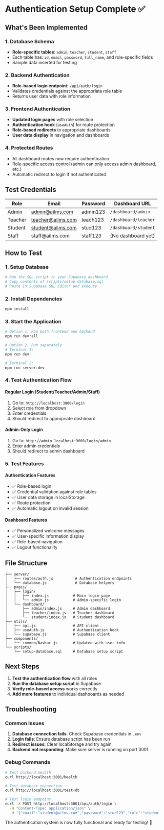 # Authentication Setup Complete ✅

## What's Been Implemented

### 1. Database Schema
- **Role-specific tables**: `admin`, `teacher`, `student`, `staff`
- Each table has: `id`, `email`, `password`, `full_name`, and role-specific fields
- Sample data inserted for testing

### 2. Backend Authentication
- **Role-based login endpoint**: `/api/auth/login`
- Validates credentials against the appropriate role table
- Returns user data with role information

### 3. Frontend Authentication
- **Updated login pages** with role selection
- **Authentication hook** (`useAuth`) for route protection
- **Role-based redirects** to appropriate dashboards
- **User data display** in navigation and dashboards

### 4. Protected Routes
- All dashboard routes now require authentication
- Role-specific access control (admin can only access admin dashboard, etc.)
- Automatic redirect to login if not authenticated

## Test Credentials

| Role | Email | Password | Dashboard URL |
|------|-------|----------|---------------|
| Admin | admin@ailms.com | admin123 | `/dashboard/admin` |
| Teacher | teacher@ailms.com | teach123 | `/dashboard/teacher` |
| Student | student@ailms.com | stud123 | `/dashboard/student` |
| Staff | staff@ailms.com | staff123 | (No dashboard yet) |

## How to Test

### 1. Setup Database
```bash
# Run the SQL script in your Supabase dashboard
# Copy contents of scripts/setup-database.sql
# Paste in Supabase SQL Editor and execute
```

### 2. Install Dependencies
```bash
npm install
```

### 3. Start the Application
```bash
# Option 1: Run both frontend and backend
npm run dev:all

# Option 2: Run separately
# Terminal 1:
npm run dev

# Terminal 2:
npm run server:dev
```

### 4. Test Authentication Flow

#### Regular Login (Student/Teacher/Admin/Staff)
1. Go to: `http://localhost:3000/login`
2. Select role from dropdown
3. Enter credentials
4. Should redirect to appropriate dashboard

#### Admin-Only Login
1. Go to: `http://admin.localhost:3000/login/admin`
2. Enter admin credentials
3. Should redirect to admin dashboard

### 5. Test Features

#### Authentication Features
- ✅ Role-based login
- ✅ Credential validation against role tables
- ✅ User data storage in localStorage
- ✅ Route protection
- ✅ Automatic logout on invalid session

#### Dashboard Features
- ✅ Personalized welcome messages
- ✅ User-specific information display
- ✅ Role-based navigation
- ✅ Logout functionality

## File Structure

```
├── server/
│   ├── routes/auth.js          # Authentication endpoints
│   └── database.js             # Database helpers
├── pages/
│   ├── login/
│   │   ├── index.js           # Main login page
│   │   └── admin.js           # Admin-specific login
│   └── dashboard/
│       ├── admin/index.js     # Admin dashboard
│       ├── teacher/index.js   # Teacher dashboard
│       └── student/index.js   # Student dashboard
├── utils/
│   ├── api.js                 # API client
│   ├── useAuth.js             # Authentication hook
│   └── supabase.js            # Supabase client
├── components/
│   └── common/Navbar.js       # Updated with user info
└── scripts/
    └── setup-database.sql     # Database setup script
```

## Next Steps

1. **Test the authentication flow** with all roles
2. **Run the database setup script** in Supabase
3. **Verify role-based access** works correctly
4. **Add more features** to individual dashboards as needed

## Troubleshooting

### Common Issues
1. **Database connection fails**: Check Supabase credentials in `.env`
2. **Login fails**: Ensure database script has been run
3. **Redirect issues**: Clear localStorage and try again
4. **Backend not responding**: Make sure server is running on port 3001

### Debug Commands
```bash
# Test backend health
curl http://localhost:3001/health

# Test database connection
curl http://localhost:3001/test-db

# Test login endpoint
curl -X POST http://localhost:3001/api/auth/login \
  -H "Content-Type: application/json" \
  -d '{"email":"student@ailms.com","password":"stud123","role":"student"}'
```

The authentication system is now fully functional and ready for testing! 🚀